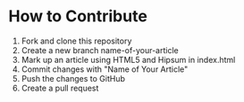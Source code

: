 # How to Contribute
1. Fork and clone this repository
2. Create a new branch name-of-your-article
3. Mark up an article using HTML5 and Hipsum in index.html
4. Commit changes with "Name of Your Article"
5. Push the changes to GitHub
6. Create a pull request
